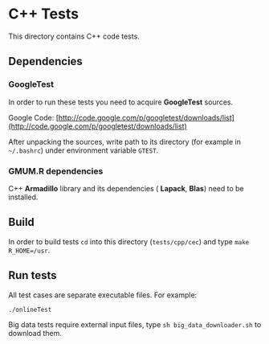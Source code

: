 C++ Tests
=========

This directory contains C++ code tests.

## Dependencies

### GoogleTest

In order to run these tests you need to acquire **GoogleTest** sources.

Google Code: [http://code.google.com/p/googletest/downloads/list](http://code.google.com/p/googletest/downloads/list)

After unpacking the sources, write path to its directory (for example in `~/.bashrc`)
under environment variable `GTEST`.

### GMUM.R dependencies

C++ **Armadillo** library and its dependencies ( **Lapack**, **Blas**) need to be installed.

## Build

In order to build tests `cd` into this directory (`tests/cpp/cec`) and type `make R_HOME=/usr`.

## Run tests

All test cases are separate executable files. For example:

```
./onlineTest
```

Big data tests require external input files, type `sh big_data_downloader.sh` to download them.
